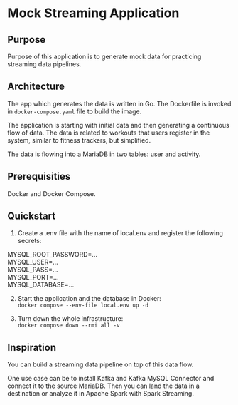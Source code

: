# Mock Streaming Application

## Purpose
Purpose of this application is to generate mock data for practicing streaming data pipelines.

## Architecture
The app which generates the data is written in Go.
The Dockerfile is invoked in `docker-compose.yaml` file to build the image.

The application is starting with initial data and then generating a continuous flow of data.
The data is related to workouts that users register in the system, similar to fitness trackers, but simplified.

The data is flowing into a MariaDB in two tables: user and activity.

## Prerequisities
Docker and Docker Compose.

## Quickstart

1. Create a .env file with the name of local.env and register the following secrets:

MYSQL_ROOT_PASSWORD=...  
MYSQL_USER=...  
MYSQL_PASS=...  
MYSQL_PORT=...  
MYSQL_DATABASE=...

2. Start the application and the database in Docker:  
`docker compose --env-file local.env up -d`

3. Turn down the whole infrastructure:  
`docker compose down --rmi all -v`

## Inspiration
You can build a streaming data pipeline on top of this data flow.

One use case can be to install Kafka and Kafka MySQL Connector and connect it to the source MariaDB.
Then you can land the data in a destination or analyze it in Apache Spark with Spark Streaming.